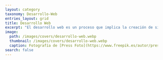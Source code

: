 ```yaml
---
layout: category
taxonomy: Desarrollo-Web
entries_layout: grid
title: Desarrollo Web
excerpt: "El desarrollo web es un proceso que implica la creación de sitios o aplicaciones web. Se trabaja con lenguajes como HTML, CSS y JavaScript para construir sitios web estáticos o dinámicos."
image:
  path: /images/covers/desarrollo-web.webp
  thumbnail: /images/covers/desarrollo-web.webp
  caption: Fotografía de [Press Foto](https://www.freepik.es/autor/pressfoto)
search: false
---
```


